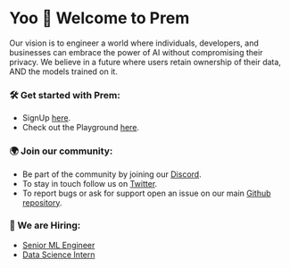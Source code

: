 # Yoo 🤙 Welcome to Prem

Our vision is to engineer a world where individuals, developers, and businesses can embrace the power of AI without compromising their privacy. We believe in a future where users retain ownership of their data, AND the models trained on it.

### 🛠️ Get started with Prem:

- SignUp [here](https://app.premai.io).
- Check out the Playground [here](https://playground.premai.io).

### 🌍 Join our community:

- Be part of the community by joining our [Discord](https://discord.com/invite/kpKk6vYVAn).
- To stay in touch follow us on [Twitter](https://twitter.com/premai_io).
- To report bugs or ask for support open an issue on our main [Github repository](https://github.com/premAI-io/prem-app).

### 💼 We are Hiring:

- [Senior ML Engineer](https://premai.notion.site/Senior-Data-Scientist-Prem-1863f1e72c2f4d8894eb6e49154e9256?pvs=4)
- [Data Science Intern](https://premai.notion.site/Data-Science-Intern-Prem-85cc518494cb470fb4e484ed40e3e5f7?pvs=4)
